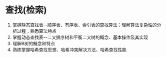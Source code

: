 # 查找(检索)

1. 掌握静态查找表--顺序表、有序表、索引表的查找算法；理解算法复杂性的分析过程；熟悉算法特点
2. 掌握动态查找表--二叉排序树和平衡二叉树的概念、基本操作及其实现
3. 理解B树的概念和特点
4. 熟练掌握哈希查找思想、哈希冲突解决方法、哈希查找性能